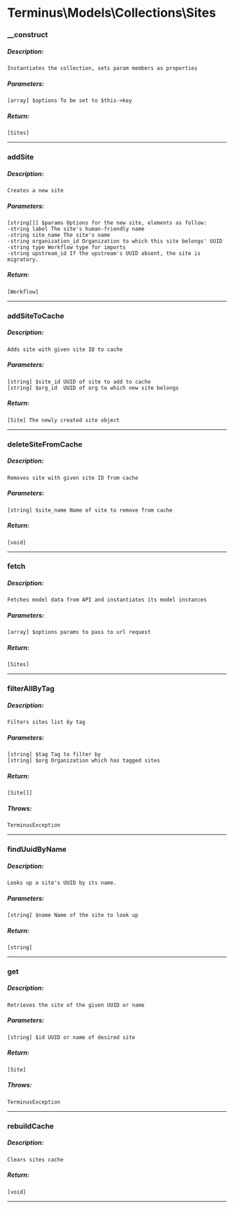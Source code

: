 # Terminus\Models\Collections\Sites

### __construct
##### Description:
    Instantiates the collection, sets param members as properties

##### Parameters:
    [array] $options To be set to $this->key

##### Return:
    [Sites]

---

### addSite
##### Description:
    Creates a new site

##### Parameters:
    [string[]] $params Options for the new site, elements as follow:
    -string label The site's human-friendly name
    -string site_name The site's name
    -string organization_id Organization to which this site belongs' UUID
    -string type Workflow type for imports
    -string upstream_id If the upstream's UUID absent, the site is migratory.

##### Return:
    [Workflow]

---

### addSiteToCache
##### Description:
    Adds site with given site ID to cache

##### Parameters:
    [string] $site_id UUID of site to add to cache
    [string] $org_id  UUID of org to which new site belongs

##### Return:
    [Site] The newly created site object

---

### deleteSiteFromCache
##### Description:
    Removes site with given site ID from cache

##### Parameters:
    [string] $site_name Name of site to remove from cache

##### Return:
    [void]

---

### fetch
##### Description:
    Fetches model data from API and instantiates its model instances

##### Parameters:
    [array] $options params to pass to url request

##### Return:
    [Sites]

---

### filterAllByTag
##### Description:
    Filters sites list by tag

##### Parameters:
    [string] $tag Tag to filter by
    [string] $org Organization which has tagged sites

##### Return:
    [Site[]]

##### Throws:
    TerminusException

---

### findUuidByName
##### Description:
    Looks up a site's UUID by its name.

##### Parameters:
    [string] $name Name of the site to look up

##### Return:
    [string]

---

### get
##### Description:
    Retrieves the site of the given UUID or name

##### Parameters:
    [string] $id UUID or name of desired site

##### Return:
    [Site]

##### Throws:
    TerminusException

---

### rebuildCache
##### Description:
    Clears sites cache

##### Return:
    [void]

---

